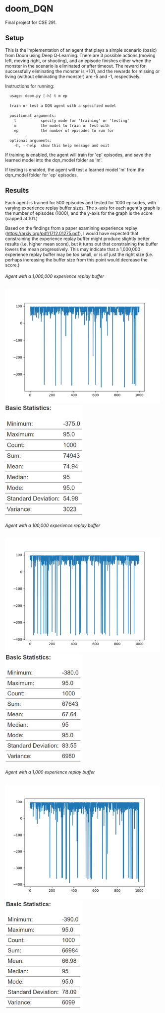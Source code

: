 # doom_DQN
Final project for CSE 291.

## Setup
This is the implementation of an agent that plays a simple scenario (basic) from Doom using Deep Q-Learning.
There are 3 possible actions (moving left, moving right, or shooting), and an episode finishes either when the monster in the scenario is eliminated or after timeout. The reward for successfully eliminating the monster is +101, and the rewards for missing or living (without eliminating the monster) are -5 and -1, respectively.
 
Instructions for running:
```
  usage: doom.py [-h] t m ep

  train or test a DQN agent with a specified model

  positional arguments:
    t           specify mode for 'training' or 'testing'
    m           the model to train or test with
    ep          the number of episodes to run for

  optional arguments:
    -h, --help  show this help message and exit
```
If training is enabled, the agent will train for 'ep' episodes, and save the learned model into the dqn_model folder as 'm'. 

If testing is enabled, the agent will test a learned model 'm' from the dqn_model folder for 'ep' episodes.

## Results
Each agent is trained for 500 episodes and tested for 1000 episodes, with varying experience replay buffer sizes. 
The x-axis for each agent's graph is the number of episodes (1000), and the y-axis for the graph is the score (capped at 101.)

Based on the findings from a paper examining experience replay (https://arxiv.org/pdf/1712.01275.pdf), I would have expected that constraining the experience replay buffer might produce slightly better results (i.e. higher mean score), but it turns out that constraining the buffer lowers the mean progressively. This may indicate that a 1,000,000 experience replay buffer may be _too_ small, or is of just the right size (i.e. perhaps increasing the buffer size from this point would decrease the score.)

###### Agent with a 1,000,000 experience replay buffer
<img src="https://github.com/danielytan/doom_DQN/blob/master/results/500training%2C1000testing.png" alt="Graph (max score is 101)" width="500"/><img src="https://github.com/danielytan/doom_DQN/blob/master/results/500training%2C1000testing_stats.png" alt="Statistics" width="250"/>

###### Agent with a 100,000 experience replay buffer
<img src="https://github.com/danielytan/doom_DQN/blob/master/results/experiment1_test0.png" alt="Graph (max score is 101)" width="500"/><img src="https://github.com/danielytan/doom_DQN/blob/master/results/experiment1_test0_stats.png" alt="Statistics" width="250"/>

###### Agent with a 1,000 experience replay buffer
<img src="https://github.com/danielytan/doom_DQN/blob/master/results/experiment0_test0.png" alt="Graph (max score is 101)" width="500"/><img src="https://github.com/danielytan/doom_DQN/blob/master/results/experiment0_test0_stats.png" alt="Statistics" width="250"/>
